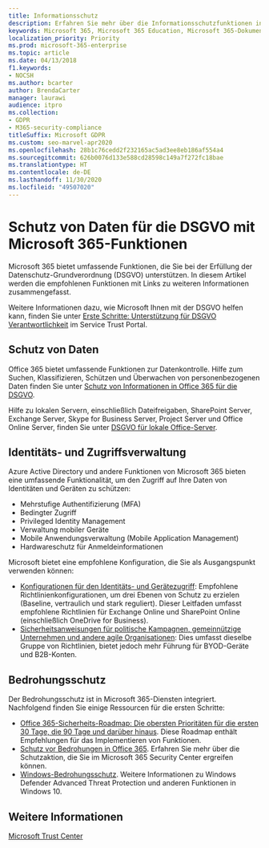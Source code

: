 ```yaml
---
title: Informationsschutz
description: Erfahren Sie mehr über die Informationsschutzfunktionen in Microsoft 365 für die DSGVO (EU-Datenschutz-Grundverordnung).
keywords: Microsoft 365, Microsoft 365 Education, Microsoft 365-Dokumentation, DSGVO
localization_priority: Priority
ms.prod: microsoft-365-enterprise
ms.topic: article
ms.date: 04/13/2018
f1.keywords:
- NOCSH
ms.author: bcarter
author: BrendaCarter
manager: laurawi
audience: itpro
ms.collection:
- GDPR
- M365-security-compliance
titleSuffix: Microsoft GDPR
ms.custom: seo-marvel-apr2020
ms.openlocfilehash: 28b1c76cedd2f232165ac5ad3ee8eb186af554a4
ms.sourcegitcommit: 626b0076d133e588cd28598c149a7f272fc18bae
ms.translationtype: HT
ms.contentlocale: de-DE
ms.lasthandoff: 11/30/2020
ms.locfileid: "49507020"
---
```

# <a name="information-protection-for-gdpr-with-microsoft-365-capabilities"></a>Schutz von Daten für die DSGVO mit Microsoft 365-Funktionen

Microsoft 365 bietet umfassende Funktionen, die Sie bei der Erfüllung der Datenschutz-Grundverordnung (DSGVO) unterstützen. In diesem Artikel werden die empfohlenen Funktionen mit Links zu weiteren Informationen zusammengefasst.

Weitere Informationen dazu, wie Microsoft Ihnen mit der DSGVO helfen kann, finden Sie unter [Erste Schritte: Unterstützung für DSGVO Verantwortlichkeit](https://servicetrust.microsoft.com/ViewPage/GDPRGetStarted) im Service Trust Portal.

## <a name="information-protection"></a>Schutz von Daten


Office 365 bietet umfassende Funktionen zur Datenkontrolle. Hilfe zum Suchen, Klassifizieren, Schützen und Überwachen von personenbezogenen Daten finden Sie unter [Schutz von Informationen in Office 365 für die DSGVO](https://docs.microsoft.com/microsoft-365/compliance/office-365-information-protection-for-gdpr).

Hilfe zu lokalen Servern, einschließlich Dateifreigaben, SharePoint Server, Exchange Server, Skype for Business Server, Project Server und Office Online Server, finden Sie unter [DSGVO für lokale Office-Server](https://docs.microsoft.com/microsoft-365/compliance/gdpr-for-office-servers). 

## <a name="identity-and-access-management"></a>Identitäts- und Zugriffsverwaltung

Azure Active Directory und andere Funktionen von Microsoft 365 bieten eine umfassende Funktionalität, um den Zugriff auf Ihre Daten von Identitäten und Geräten zu schützen:

- Mehrstufige Authentifizierung (MFA)
- Bedingter Zugriff
- Privileged Identity Management
- Verwaltung mobiler Geräte
- Mobile Anwendungsverwaltung (Mobile Application Management)
- Hardwareschutz für Anmeldeinformationen

Microsoft bietet eine empfohlene Konfiguration, die Sie als Ausgangspunkt verwenden können:

- [Konfigurationen für den Identitäts- und Gerätezugriff](https://docs.microsoft.com/microsoft-365/security/office-365-security/microsoft-365-policies-configurations): Empfohlene Richtlinienkonfigurationen, um drei Ebenen von Schutz zu erzielen (Baseline, vertraulich und stark reguliert). Dieser Leitfaden umfasst empfohlene Richtlinien für Exchange Online und SharePoint Online (einschließlich OneDrive for Business).
- [Sicherheitsanweisungen für politische Kampagnen, gemeinnützige Unternehmen und andere agile Organisationen](https://docs.microsoft.com/microsoft-365/security/office-365-security/microsoft-security-guidance-for-political-campaigns-nonprofits-and-other-agile-o): Dies umfasst dieselbe Gruppe von Richtlinien, bietet jedoch mehr Führung für BYOD-Geräte und B2B-Konten.

## <a name="threat-protection"></a>Bedrohungsschutz

Der Bedrohungsschutz ist in Microsoft 365-Diensten integriert. Nachfolgend finden Sie einige Ressourcen für die ersten Schritte:

- [Office 365-Sicherheits-Roadmap: Die obersten Prioritäten für die ersten 30 Tage, die 90 Tage und darüber hinaus](https://docs.microsoft.com/microsoft-365/security/office-365-security/security-roadmap). Diese Roadmap enthält Empfehlungen für das Implementieren von Funktionen. 
- [Schutz vor Bedrohungen in Office 365](https://docs.microsoft.com/microsoft-365/security/office-365-security/protect-against-threats). Erfahren Sie mehr über die Schutzaktion, die Sie im Microsoft 365 Security Center ergreifen können.
- [Windows-Bedrohungsschutz](https://docs.microsoft.com/windows/security/threat-protection/). Weitere Informationen zu Windows Defender Advanced Threat Protection und anderen Funktionen in Windows 10.

## <a name="learn-more"></a>Weitere Informationen

[Microsoft Trust Center](https://www.microsoft.com/trust-center/privacy/gdpr-overview)
